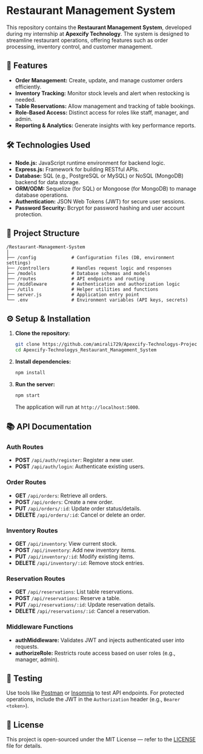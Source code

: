 # Restaurant Management System

This repository contains the **Restaurant Management System**, developed during my internship at **Apexcify Technology**. The system is designed to streamline restaurant operations, offering features such as order processing, inventory control, and customer management.

## 🚀 Features

- **Order Management:** Create, update, and manage customer orders efficiently.
- **Inventory Tracking:** Monitor stock levels and alert when restocking is needed.
- **Table Reservations:** Allow management and tracking of table bookings.
- **Role-Based Access:** Distinct access for roles like staff, manager, and admin.
- **Reporting & Analytics:** Generate insights with key performance reports.

## 🛠️ Technologies Used

- **Node.js:** JavaScript runtime environment for backend logic.
- **Express.js:** Framework for building RESTful APIs.
- **Database:** SQL (e.g., PostgreSQL or MySQL) or NoSQL (MongoDB) backend for data storage.
- **ORM/ODM:** Sequelize (for SQL) or Mongoose (for MongoDB) to manage database operations.
- **Authentication:** JSON Web Tokens (JWT) for secure user sessions.
- **Password Security:** Bcrypt for password hashing and user account protection.

## 📁 Project Structure

```
/Restaurant-Management-System
│
├── /config             # Configuration files (DB, environment settings)
├── /controllers        # Handles request logic and responses
├── /models             # Database schemas and models
├── /routes             # API endpoints and routing
├── /middleware         # Authentication and authorization logic
├── /utils              # Helper utilities and functions
├── server.js           # Application entry point
└── .env                # Environment variables (API keys, secrets)
```

## ⚙️ Setup & Installation

1. **Clone the repository:**

   ```bash
   git clone https://github.com/amirali729/Apexcify-Technologys-Projects.git
   cd Apexcify-Technologys_Restaurant_Management_System
   ```

2. **Install dependencies:**

   ```bash
   npm install
   ```


3. **Run the server:**

   ```bash
   npm start
   ```

   The application will run at `http://localhost:5000`.

## 📚 API Documentation

### Auth Routes

- **POST** `/api/auth/register`: Register a new user.
- **POST** `/api/auth/login`: Authenticate existing users.

### Order Routes

- **GET** `/api/orders`: Retrieve all orders.
- **POST** `/api/orders`: Create a new order.
- **PUT** `/api/orders/:id`: Update order status/details.
- **DELETE** `/api/orders/:id`: Cancel or delete an order.

### Inventory Routes

- **GET** `/api/inventory`: View current stock.
- **POST** `/api/inventory`: Add new inventory items.
- **PUT** `/api/inventory/:id`: Modify existing items.
- **DELETE** `/api/inventory/:id`: Remove stock entries.

### Reservation Routes

- **GET** `/api/reservations`: List table reservations.
- **POST** `/api/reservations`: Reserve a table.
- **PUT** `/api/reservations/:id`: Update reservation details.
- **DELETE** `/api/reservations/:id`: Cancel a reservation.

### Middleware Functions

- **authMiddleware:** Validates JWT and injects authenticated user into requests.
- **authorizeRole:** Restricts route access based on user roles (e.g., manager, admin).

## 🧪 Testing

Use tools like [Postman](https://www.postman.com/) or [Insomnia](https://insomnia.rest/) to test API endpoints. For protected operations, include the JWT in the `Authorization` header (e.g., `Bearer <token>`).

## 📌 License

This project is open-sourced under the MIT License — refer to the [LICENSE](LICENSE) file for details.
